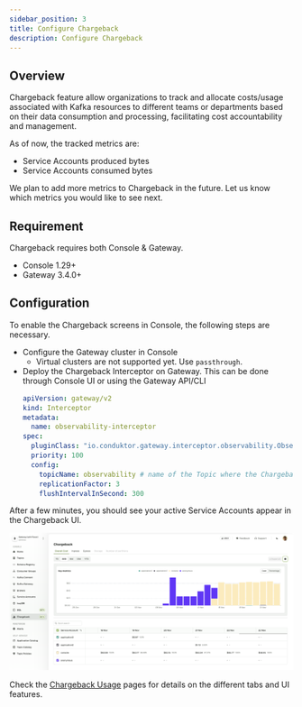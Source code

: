 ```yaml
---
sidebar_position: 3
title: Configure Chargeback
description: Configure Chargeback
---
```


## Overview

Chargeback feature allow organizations to track and allocate costs/usage associated with Kafka resources to different teams or departments based on their data consumption and processing, facilitating cost accountability and management.

As of now, the tracked metrics are:
- Service Accounts produced bytes
- Service Accounts consumed bytes

We plan to add more metrics to Chargeback in the future. Let us know which metrics you would like to see next.

## Requirement

Chargeback requires both Console & Gateway.

* Console 1.29+
* Gateway 3.4.0+


## Configuration
To enable the Chargeback screens in Console, the following steps are necessary.
- Configure the Gateway cluster in Console
  - Virtual clusters are not supported yet. Use `passthrough`.
- Deploy the Chargeback Interceptor on Gateway. This can be done through Console UI or using the Gateway API/CLI
  ```yaml
  apiVersion: gateway/v2
  kind: Interceptor
  metadata:
    name: observability-interceptor
  spec:
    pluginClass: "io.conduktor.gateway.interceptor.observability.ObservabilityPlugin"
    priority: 100
    config:
      topicName: observability # name of the Topic where the Chargeback data will be stored
      replicationFactor: 3
      flushIntervalInSecond: 300
  ```

After a few minutes, you should see your active Service Accounts appear in the Chargeback UI.

![Kafka Connect Wizard](/images/changelog/platform/v29/chargeback.png)

Check the [Chargeback Usage](/platform/navigation/console/chargeback/) pages for details on the different tabs and UI features.